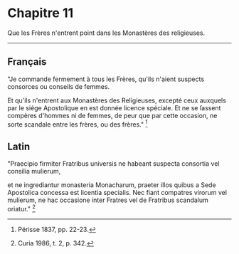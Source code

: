 # Chapitre 11

Que les Frères n'entrent point dans les Monastères des religieuses.

***

## Français

"Je commande fermement à tous les Frères, qu'ils n'aient suspects consorces ou conseils de femmes. 

Et qu'ils n'entrent aux Monastères des Religieuses, excepté ceux auxquels par le siége Apostolique en est donnée licence spéciale. Et ne se ſassent compères d'hommes ni de femmes, de peur que par cette occasion, ne sorte scandale entre les frères, ou des frères." [^1]

[^1]: Périsse 1837, pp. 22-23.

## Latin

"Praecipio firmiter Fratribus universis ne habeant suspecta consortia vel consilia mulierum, 

et ne ingrediantur monasteria Monacharum, praeter illos quibus a Sede Apostolica concessa est licentia specialis. Nec fiant compatres virorum vel mulierum, ne hac occasione inter Fratres vel de Fratribus scandalum oriatur." [^2]

[^2]: Curia 1986, t. 2, p. 342.

